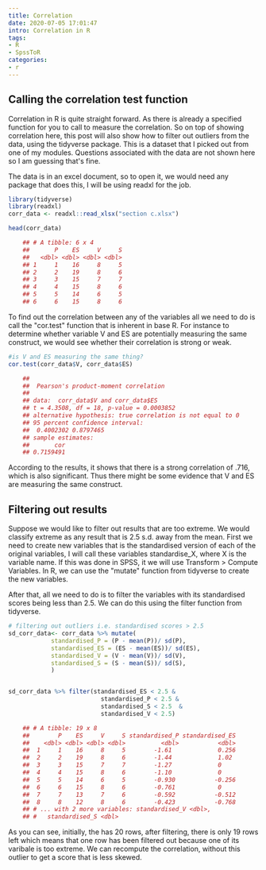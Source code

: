 ```yaml
---
title: Correlation
date: 2020-07-05 17:01:47
intro: Correlation in R
tags:
- R
- SpssToR
categories:
- r
---
```

## Calling the correlation test function

Correlation in R is quite straight forward. As there is already a specified function for you to call to measure the correlation. So on top of showing correlation here, this post will also show how to filter out outliers from the data, using the tidyverse package. This is a dataset that I picked out from one of my modules. Questions associated with the data are not shown here so I am guessing that's fine. 

The data is in an excel document, so to open it, we would need any package that does this, I will be using readxl for the job. 
``` r
library(tidyverse)
library(readxl)
corr_data <- readxl::read_xlsx("section c.xlsx")

head(corr_data)

    ## # A tibble: 6 x 4
    ##       P    ES     V     S
    ##   <dbl> <dbl> <dbl> <dbl>
    ## 1     1    16     8     5
    ## 2     2    19     8     6
    ## 3     3    15     7     7
    ## 4     4    15     8     6
    ## 5     5    14     6     5
    ## 6     6    15     8     6
```
To find out the correlation between any of the variables all we need to do is call the "cor.test" function that is inherent in base R. For instance to determine whether variable V and ES are potentially measuring the same construct, we would see whether their correlation is strong or weak. 
``` r
#is V and ES measuring the same thing?
cor.test(corr_data$V, corr_data$ES)

    ## 
    ##  Pearson's product-moment correlation
    ## 
    ## data:  corr_data$V and corr_data$ES
    ## t = 4.3508, df = 18, p-value = 0.0003852
    ## alternative hypothesis: true correlation is not equal to 0
    ## 95 percent confidence interval:
    ##  0.4002302 0.8797465
    ## sample estimates:
    ##       cor 
    ## 0.7159491
```
According to the results, it shows that there is a strong correlation of .716, which is also significant. Thus there might be some evidence that V and ES are measuring the same construct. 

## Filtering out results
Suppose we would like to filter out results that are too extreme. We would classify extreme as any result that is 2.5 s.d. away from the mean. First we need to create new variables that is the standardised version of each of the original variables, I will call these variables standardise\_X, where X is the variable name. If this was done in SPSS, it we will use Transform > Compute Variables. In R, we can use the "mutate" function from tidyverse to create the new variables.

After that, all we need to do is to filter the variables with its standardised scores being less than 2.5. We can do this using the filter function from tidyverse.
``` r
# filtering out outliers i.e. standardised scores > 2.5
sd_corr_data<- corr_data %>% mutate(
            standardised_P = (P - mean(P))/ sd(P),
            standardised_ES = (ES - mean(ES))/ sd(ES),
            standardised_V = (V - mean(V))/ sd(V),
            standardised_S = (S - mean(S))/ sd(S),
            )


sd_corr_data %>% filter(standardised_ES < 2.5 &
                          standardised_P < 2.5 &
                          standardised_S < 2.5  &
                          standardised_V < 2.5)

    ## # A tibble: 19 x 8
    ##        P    ES     V     S standardised_P standardised_ES
    ##    <dbl> <dbl> <dbl> <dbl>          <dbl>           <dbl>
    ##  1     1    16     8     5        -1.61             0.256
    ##  2     2    19     8     6        -1.44             1.02 
    ##  3     3    15     7     7        -1.27             0    
    ##  4     4    15     8     6        -1.10             0    
    ##  5     5    14     6     5        -0.930           -0.256
    ##  6     6    15     8     6        -0.761            0    
    ##  7     7    13     7     6        -0.592           -0.512
    ##  8     8    12     8     6        -0.423           -0.768
    ## # ... with 2 more variables: standardised_V <dbl>,
    ## #   standardised_S <dbl>
```

As you can see, initially, the has 20 rows, after filtering, there is only 19 rows left which means that one row has been filtered out because one of its varibale is too extreme. We can recompute the correlation, without this outlier to get a score that is less skewed.
